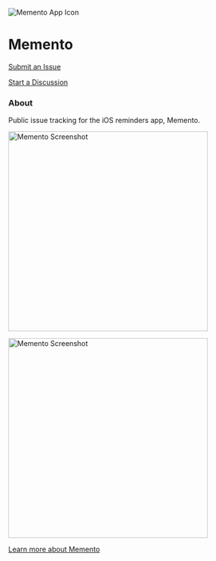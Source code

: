 ![Memento App Icon](https://www.getmemento.ca/uploads/8/0/3/7/80376636/appicon.png)
# Memento

[Submit an Issue](https://github.com/mpdifran/Memento-Issues/issues) 

[Start a Discussion](https://github.com/mpdifran/Memento-Issues/discussions)

### About 

Public issue tracking for the iOS reminders app, Memento.

<div>
<img src="https://www.getmemento.ca/uploads/8/0/3/7/80376636/website-feature-1_3_orig.png" alt="Memento Screenshot"
	title="Memento" height="400" />
	
<img src="https://www.getmemento.ca/uploads/8/0/3/7/80376636/published/website-feature-2_4.png?1549732547" alt="Memento Screenshot"
	title="Memento" height="400" />
</div>

[Learn more about Memento](https://www.getmemento.ca)
